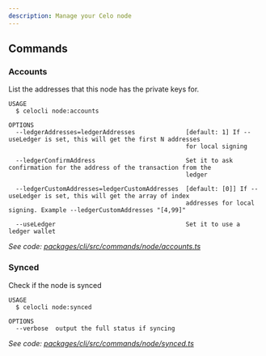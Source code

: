 ```yaml
---
description: Manage your Celo node
---
```


## Commands

### Accounts

List the addresses that this node has the private keys for.

```
USAGE
  $ celocli node:accounts

OPTIONS
  --ledgerAddresses=ledgerAddresses              [default: 1] If --useLedger is set, this will get the first N addresses
                                                 for local signing

  --ledgerConfirmAddress                         Set it to ask confirmation for the address of the transaction from the
                                                 ledger

  --ledgerCustomAddresses=ledgerCustomAddresses  [default: [0]] If --useLedger is set, this will get the array of index
                                                 addresses for local signing. Example --ledgerCustomAddresses "[4,99]"

  --useLedger                                    Set it to use a ledger wallet
```

_See code: [packages/cli/src/commands/node/accounts.ts](https://github.com/celo-org/celo-monorepo/tree/master/packages/cli/src/commands/node/accounts.ts)_

### Synced

Check if the node is synced

```
USAGE
  $ celocli node:synced

OPTIONS
  --verbose  output the full status if syncing
```

_See code: [packages/cli/src/commands/node/synced.ts](https://github.com/celo-org/celo-monorepo/tree/master/packages/cli/src/commands/node/synced.ts)_
